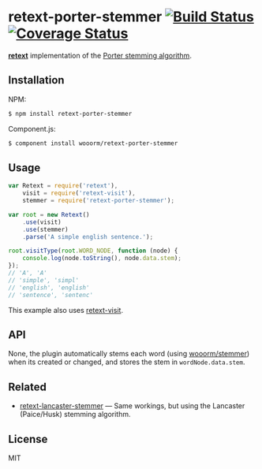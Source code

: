 # retext-porter-stemmer [![Build Status](https://travis-ci.org/wooorm/retext-porter-stemmer.svg?branch=master)](https://travis-ci.org/wooorm/retext-porter-stemmer) [![Coverage Status](https://img.shields.io/coveralls/wooorm/retext-porter-stemmer.svg)](https://coveralls.io/r/wooorm/retext-porter-stemmer?branch=master)

**[retext](https://github.com/wooorm/retext "Retext")** implementation of the [Porter stemming algorithm](http://tartarus.org/martin/PorterStemmer/).

## Installation

NPM:
```sh
$ npm install retext-porter-stemmer
```

Component.js:
```sh
$ component install wooorm/retext-porter-stemmer
```

## Usage

```js
var Retext = require('retext'),
    visit = require('retext-visit'),
    stemmer = require('retext-porter-stemmer');

var root = new Retext()
    .use(visit)
    .use(stemmer)
    .parse('A simple english sentence.');

root.visitType(root.WORD_NODE, function (node) {
    console.log(node.toString(), node.data.stem);
});
// 'A', 'A'
// 'simple', 'simpl'
// 'english', 'english'
// 'sentence', 'sentenc'
```

This example also uses [retext-visit](https://github.com/wooorm/retext-visit).

## API
None, the plugin automatically stems each word (using [wooorm/stemmer](https://github.com/wooorm/stemmer)) when its created or changed, and stores the stem in `wordNode.data.stem`.

## Related

- [retext-lancaster-stemmer](https://github.com/wooorm/retext-lancaster-stemmer) — Same workings, but using the Lancaster (Paice/Husk) stemming algorithm.

## License

  MIT
